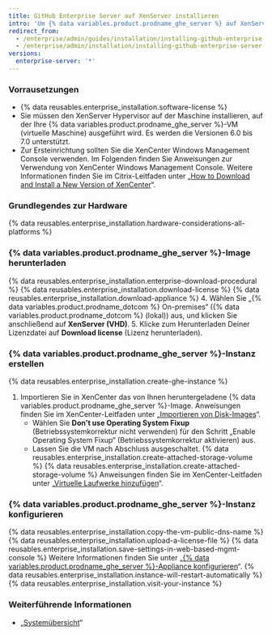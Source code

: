 ```yaml
---
title: GitHub Enterprise Server auf XenServer installieren
intro: 'Um {% data variables.product.prodname_ghe_server %} auf XenServer zu installieren, müssen Sie das {% data variables.product.prodname_ghe_server %}-Disk-Image auf einem XenServer-Host bereitstellen.'
redirect_from:
  - /enterprise/admin/guides/installation/installing-github-enterprise-on-xenserver/
  - /enterprise/admin/installation/installing-github-enterprise-server-on-xenserver
versions:
  enterprise-server: '*'
---
```


### Vorrausetzungen

- {% data reusables.enterprise_installation.software-license %}
- Sie müssen den XenServer Hypervisor auf der Maschine installieren, auf der Ihre {% data variables.product.prodname_ghe_server %}-VM (virtuelle Maschine) ausgeführt wird. Es werden die Versionen 6.0 bis 7.0 unterstützt.
- Zur Ersteinrichtung sollten Sie die XenCenter Windows Management Console verwenden. Im Folgenden finden Sie Anweisungen zur Verwendung von XenCenter Windows Management Console. Weitere Informationen finden Sie im Citrix-Leitfaden unter „[How to Download and Install a New Version of XenCenter](https://support.citrix.com/article/CTX118531)“.

### Grundlegendes zur Hardware

{% data reusables.enterprise_installation.hardware-considerations-all-platforms %}

### {% data variables.product.prodname_ghe_server %}-Image herunterladen

{% data reusables.enterprise_installation.enterprise-download-procedural %}
{% data reusables.enterprise_installation.download-license %}
{% data reusables.enterprise_installation.download-appliance %}
4. Wählen Sie „{% data variables.product.prodname_dotcom %} On-premises“ ({% data variables.product.prodname_dotcom %} (lokal)) aus, und klicken Sie anschließend auf **XenServer (VHD)**.
5. Klicke zum Herunterladen Deiner Lizenzdatei auf **Download license** (Lizenz herunterladen).

### {% data variables.product.prodname_ghe_server %}-Instanz erstellen

{% data reusables.enterprise_installation.create-ghe-instance %}

1. Importieren Sie in XenCenter das von Ihnen heruntergeladene {% data variables.product.prodname_ghe_server %}-Image. Anweisungen finden Sie im XenCenter-Leitfaden unter „[Importieren von Disk-Images](https://docs.citrix.com/de-de/xencenter/current-release/vms-importdiskimage.html)“.
    - Wählen Sie **Don't use Operating System Fixup** (Betriebssystemkorrektur nicht verwenden) für den Schritt „Enable Operating System Fixup“ (Betriebssystemkorrektur aktivieren) aus.
    - Lassen Sie die VM nach Abschluss ausgeschaltet.
{% data reusables.enterprise_installation.create-attached-storage-volume %} {% data reusables.enterprise_installation.create-attached-storage-volume %} Anweisungen finden Sie im XenCenter-Leitfaden unter „[Virtuelle Laufwerke hinzufügen](https://docs.citrix.com/en-us/xencenter/current-release/vms-storage-addnewdisk.html)“.

### {% data variables.product.prodname_ghe_server %}-Instanz konfigurieren

{% data reusables.enterprise_installation.copy-the-vm-public-dns-name %}
{% data reusables.enterprise_installation.upload-a-license-file %}
{% data reusables.enterprise_installation.save-settings-in-web-based-mgmt-console %} Weitere Informationen finden Sie unter „[{% data variables.product.prodname_ghe_server %}-Appliance konfigurieren](/enterprise/admin/guides/installation/configuring-the-github-enterprise-server-appliance)“.
{% data reusables.enterprise_installation.instance-will-restart-automatically %}
{% data reusables.enterprise_installation.visit-your-instance %}

### Weiterführende Informationen

 - „[Systemübersicht](/enterprise/admin/guides/installation/system-overview)“
